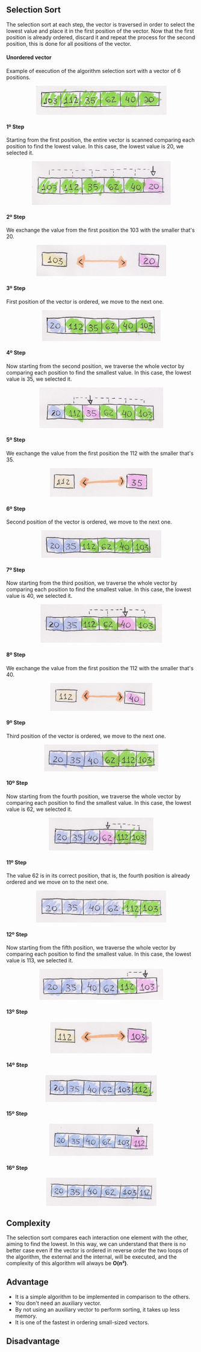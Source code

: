 ## Selection Sort

The selection sort at each step, the vector is traversed in order to select the lowest value and place it in the first position of the vector. Now that the first position is already ordered, discard it and repeat the process for the second position, this is done for all positions of the vector.

#### Unordered vector
Example of execution of the algorithm selection sort with a vector of 6 positions.

<p align="center">
  <img src="/images/selection-sort/selection01.png">
</p>

#### 1º Step
Starting from the first position, the entire vector is scanned comparing each position to find the lowest value.
In this case, the lowest value is 20, we selected it.

<p align="center">
  <img src="/images/selection-sort/selection02.png">
</p>

#### 2º Step
We exchange the value from the first position the 103 with the smaller that's 20.

<p align="center">
  <img src="/images/selection-sort/selection03.png">
</p>

#### 3º Step
First position of the vector is ordered, we move to the next one.

<p align="center">
  <img src="/images/selection-sort/selection04.png">
</p>

#### 4º Step
Now starting from the second position, we traverse the whole vector by comparing each position to find the smallest value.
In this case, the lowest value is 35, we selected it.

<p align="center">
  <img src="/images/selection-sort/selection05.png">
</p>

#### 5º Step
We exchange the value from the first position the 112 with the smaller that's 35.

<p align="center">
  <img src="/images/selection-sort/selection06.png">
</p>

#### 6º Step
Second position of the vector is ordered, we move to the next one.

<p align="center">
  <img src="/images/selection-sort/selection07.png">
</p>

#### 7º Step
Now starting from the third position, we traverse the whole vector by comparing each position to find the smallest value.
In this case, the lowest value is 40, we selected it.

<p align="center">
  <img src="/images/selection-sort/selection08.png">
</p>

#### 8º Step
We exchange the value from the first position the 112 with the smaller that's 40.

<p align="center">
  <img src="/images/selection-sort/selection09.png">
</p>

#### 9º Step
Third position of the vector is ordered, we move to the next one.

<p align="center">
  <img src="/images/selection-sort/selection10.png">
</p>

#### 10º Step
Now starting from the fourth position, we traverse the whole vector by comparing each position to find the smallest value.
In this case, the lowest value is 62, we selected it.

<p align="center">
  <img src="/images/selection-sort/selection11.png">
</p>

#### 11º Step
The value 62 is in its correct position, that is, the fourth position is already ordered and we move on to the next one.

<p align="center">
  <img src="/images/selection-sort/selection12.png">
</p>

#### 12º Step
Now starting from the fifth position, we traverse the whole vector by comparing each position to find the smallest value.
In this case, the lowest value is 113, we selected it.

<p align="center">
  <img src="/images/selection-sort/selection13.png">
</p>

#### 13º Step


<p align="center">
  <img src="/images/selection-sort/selection14.png">
</p>

#### 14º Step

<p align="center">
  <img src="/images/selection-sort/selection15.png">
</p>

#### 15º Step


<p align="center">
  <img src="/images/selection-sort/selection16.png">
</p>

#### 16º Step

<p align="center">
  <img src="/images/selection-sort/selection17.png">
</p>

## Complexity

The selection sort compares each interaction one element with the other, aiming to find the lowest. In this way, we can understand that there is no better case even if the vector is ordered in reverse order the two loops of the algorithm, the external and the internal, will be executed, and the complexity of this algorithm will always be **O(n²)**.

## Advantage

* It is a simple algorithm to be implemented in comparison to the others.
* You don't need an auxiliary vector.
* By not using an auxiliary vector to perform sorting, it takes up less memory.
* It is one of the fastest in ordering small-sized vectors.


## Disadvantage








